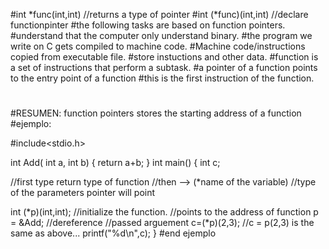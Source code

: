 #int *func(int,int) //returns a type of pointer
#int (*func)(int,int) //declare functionpinter
#the following tasks are based on function pointers.
#understand that the computer only understand binary.
#the program we write on C gets compiled to machine code.
#Machine code/instructions copied from executable file.
#store instuctions and other data.
#function is a set of instructions that perform a subtask.
#a pointer of a function points to the entry point of a function
#this is the first instruction of the function.
#
#
#RESUMEN: function pointers stores the starting address of a function
#ejemplo:

#include<stdio.h>

int Add( int a, int b)
{
  return a+b;
}
int main()
{
  int c;

  //first type return type of function
  //then --> (*name of the variable)
  //type of the parameters pointer will point

  int (*p)(int,int);
  //initialize the function.
  //points to the address of function
  p = &Add;
  //dereference
  //passed arguement
  c=(*p)(2,3);
  //c = p(2,3) is the same as above...
  printf("%d\n",c);
}
#end ejemplo
